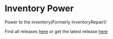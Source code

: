 # Inventory Power
Power to the inventory(Formerly InventoryRepair)!

Find all releases [here](https://github.com/GummyBlasian/Inventory-Power/releases) or get the latest release [here](https://minecraft.curseforge.com/projects/inventory-power)
